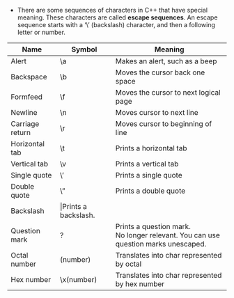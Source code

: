 - There are some sequences of characters in C++ that have special meaning. These characters are called **escape sequences**. An escape sequence starts with a ‘\’ (backslash) character, and then a following letter or number.

|Name|Symbol|Meaning|
|---|---|---|
|Alert|\a|Makes an alert, such as a beep|
|Backspace|\b|Moves the cursor back one space|
|Formfeed|\f|Moves the cursor to next logical page|
|Newline|\n|Moves cursor to next line|
|Carriage return|\r|Moves cursor to beginning of line|
|Horizontal tab|\t|Prints a horizontal tab|
|Vertical tab|\v|Prints a vertical tab|
|Single quote|\’|Prints a single quote|
|Double quote|\”|Prints a double quote|
|Backslash|\\|Prints a backslash.|
|Question mark|\?|Prints a question mark.  <br>No longer relevant. You can use question marks unescaped.|
|Octal number|\(number)|Translates into char represented by octal|
|Hex number|\x(number)|Translates into char represented by hex number|